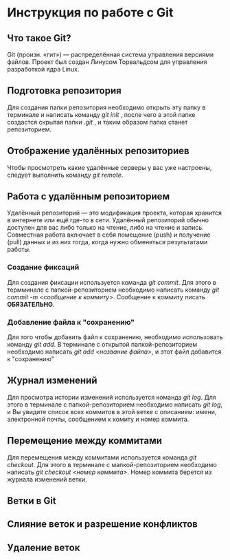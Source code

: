 # Инструкция по работе с Git

## Что такое Git?

Git (произн. «гит») — распределённая система управления версиями файлов. Проект был создан Линусом Торвальдсом для управления разработкой ядра Linux.

## Подготовка репозитория

Для создания папки репозитория необходимо открыть эту папку в терминале и написать команду *git init* , после чего в этой папке создастся скрытая папки *.git* , и таким образом папка станет репозиторием.

## Отображение удалённых репозиториев

Чтобы просмотреть какие удалённые серверы у вас уже настроены, следует выполнить команду *git remote*.

## Работа с удалённым репозиторием

Удалённый репозиторий — это модификация проекта, которая хранится в интернете или ещё где-то в сети. Удалённый репозиторий обычно доступен для вас либо только на чтение, либо на чтение и запись. Совместная работа включает в себя помещение (push) и получение (pull) данных и из них тогда, когда нужно обменяться результатами работы.

### Создание фиксаций

Для создания фиксации используется команда *git commit*. Для этого в термминале с папкой-репозиторием необходимо написать команду *git commit -m <сообщение к коммиту>*. Сообщение к коммиту писать **ОБЯЗАТЕЛЬНО**.

### Добавление файла к "сохранению"

Для того чтобы добавить файл к сохранению, необходимо использовать команду *git add*.  В терминале с открытой папкой-репозиторием необходимо написать *git add <название файла>*, и этот файл добавится к "сохранению"

## Журнал изменений

Для просмотра истории изменений используется команда *git log*. Для этого  в терминале с папкой-репозиторием необходимо написать *git log*, и Вы увидите список всех коммитов в этой ветке с описанием: имени, электронной почты, сообщением к комиту и номер коммита.

## Перемещение между коммитами

Для перемещения между коммитами используется команда *git checkout*. Для этого в терминале с мапкой-репозиторием необходимо написать *git checkout <номер коммита>*. Номер коммита берется из журнала изменений ветки.

## Ветки в Git

## Слияние веток и разрешение конфликтов

## Удаление веток
